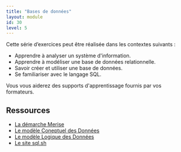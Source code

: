 ```yaml
---
title: "Bases de données"
layout: module
id: 30
level: 5
---
```


Cette série d’exercices peut être réalisée dans les contextes suivants :

- Apprendre à analyser un système d'information.
- Apprendre à modéliser une base de données relationnelle.
- Savoir créer et utiliser une base de données.
- Se familiariser avec le langage SQL.

Vous vous aiderez des supports d'apprentissage fournis par vos formateurs.


## Ressources 

- [La démarche Merise](https://devoldere.net/ressources/databases/Merise%2001%20-%20En%20quelques%20mots%20-%20MD%20v1.0.9.pdf)
- [Le modèle Coneptuel des Données](https://devoldere.net/ressources/databases/Merise%2002%20-%20Modele%20conceptuel%20-%20MD%20v1.0.4.pdf)
- [Le modèle Logique des Données](https://devoldere.net/ressources/databases/Merise%2003%20-%20Modele%20Logique%20-%20MD%20v1.0.4.pdf)
- [Le site sql.sh](https://sql.sh)
